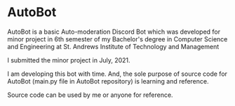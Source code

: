 # AutoBot
AutoBot is a basic Auto-moderation Discord Bot which was developed for minor project in 6th semester of my Bachelor's degree in Computer Science and Engineering at St. Andrews Institute of Technology and Management

I submitted the minor project in July, 2021. 

I am developing this bot with time. And, the sole purpose of source code for AutoBot (main.py file in AutoBot repository) is learning and reference.

Source code can be used by me or anyone for reference.
